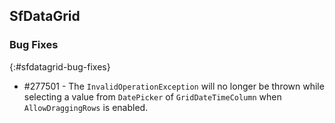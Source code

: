 ## SfDataGrid

### Bug Fixes
{:#sfdatagrid-bug-fixes}

* \#277501 - The `InvalidOperationException` will no longer be thrown while selecting a value from `DatePicker` of `GridDateTimeColumn` when `AllowDraggingRows` is enabled.